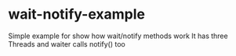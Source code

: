 # wait-notify-example
Simple example for show how wait/notify methods work
It has three Threads and waiter calls notify() too
